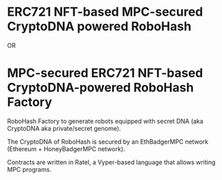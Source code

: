 # ERC721 NFT-based MPC-secured CryptoDNA powered RoboHash

OR

# MPC-secured ERC721 NFT-based CryptoDNA-powered RoboHash Factory
RoboHash Factory to generate robots equipped with secret DNA (aka CryptoDNA
aka private/secret genome).

The CryptoDNA of RoboHash is secured by an EthBadgerMPC network (Ethereum +
HoneyBadgerMPC network).

Contracts are written in Ratel, a Vyper-based language that allows writing MPC
programs.
